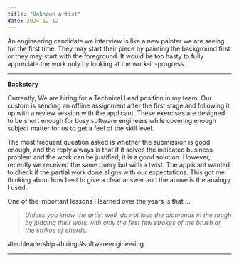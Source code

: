 ```yaml
---
title: "Unknown Artist"
date: 2024-12-12
---
```


An engineering candidate we interview is like a new painter we are seeing for the first time. They may start their piece by painting the background first or they may start with the foreground. It would be too hasty to fully appreciate the work only by looking at the work-in-progress.

---

**Backstory**

Currently, We are hiring for a Technical Lead position in my team. Our custom is sending an offline assignment after the first stage and following it up with a review session with the applicant. These exercises are designed to be short enough for busy software engineers while covering enough subject matter for us to get a feel of the skill level.

The most frequent question asked is whether the submission is good enough, and the reply always is that if it solves the indicated business problem and the work can be justified, it is a good solution. However, recently we received the same query but with a twist. The applicant wanted to check if the partial work done aligns with our expectations. This got me thinking about how best to give a clear answer and the above is the analogy I used.

One of the important lessons I learned over the years is that ...

> _Unless you know the artist well, do not lose the diamonds in the rough by judging their work with only the first few strokes of the brush or the strikes of chords._


#techleadership
#hiring
#softwareengineering

---